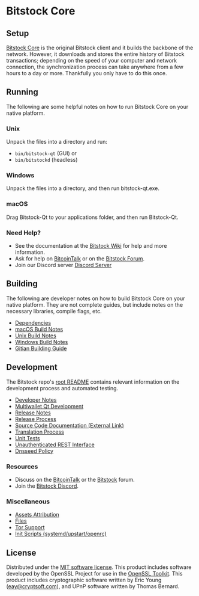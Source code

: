 Bitstock Core
=============

Setup
---------------------
[Bitstock Core](http://bitstock.org/wallet) is the original Bitstock client and it builds the backbone of the network. However, it downloads and stores the entire history of Bitstock transactions; depending on the speed of your computer and network connection, the synchronization process can take anywhere from a few hours to a day or more. Thankfully you only have to do this once.

Running
---------------------
The following are some helpful notes on how to run Bitstock Core on your native platform.

### Unix

Unpack the files into a directory and run:

- `bin/bitstock-qt` (GUI) or
- `bin/bitstockd` (headless)

### Windows

Unpack the files into a directory, and then run bitstock-qt.exe.

### macOS

Drag Bitstock-Qt to your applications folder, and then run Bitstock-Qt.

### Need Help?

* See the documentation at the [Bitstock Wiki](https://github.com/bitstockproject/bitstock-core/wiki)
for help and more information.
* Ask for help on [BitcoinTalk](https://bitcointalk.org/index.php?topic=1262920.0) or on the [Bitstock Forum](http://forum.bitstock.org/).
* Join our Discord server [Discord Server](https://discord.bitstock.org)

Building
---------------------
The following are developer notes on how to build Bitstock Core on your native platform. They are not complete guides, but include notes on the necessary libraries, compile flags, etc.

- [Dependencies](dependencies.md)
- [macOS Build Notes](build-osx.md)
- [Unix Build Notes](build-unix.md)
- [Windows Build Notes](build-windows.md)
- [Gitian Building Guide](gitian-building.md)

Development
---------------------
The Bitstock repo's [root README](/README.md) contains relevant information on the development process and automated testing.

- [Developer Notes](developer-notes.md)
- [Multiwallet Qt Development](multiwallet-qt.md)
- [Release Notes](release-notes.md)
- [Release Process](release-process.md)
- [Source Code Documentation (External Link)](https://www.fuzzbawls.pw/bitstock/doxygen/)
- [Translation Process](translation_process.md)
- [Unit Tests](unit-tests.md)
- [Unauthenticated REST Interface](REST-interface.md)
- [Dnsseed Policy](dnsseed-policy.md)

### Resources
* Discuss on the [BitcoinTalk](https://bitcointalk.org/index.php?topic=1262920.0) or the [Bitstock](http://forum.bitstock.org/) forum.
* Join the [Bitstock Discord](https://discord.bitstock.org).

### Miscellaneous
- [Assets Attribution](assets-attribution.md)
- [Files](files.md)
- [Tor Support](tor.md)
- [Init Scripts (systemd/upstart/openrc)](init.md)

License
---------------------
Distributed under the [MIT software license](/COPYING).
This product includes software developed by the OpenSSL Project for use in the [OpenSSL Toolkit](https://www.openssl.org/). This product includes
cryptographic software written by Eric Young ([eay@cryptsoft.com](mailto:eay@cryptsoft.com)), and UPnP software written by Thomas Bernard.
